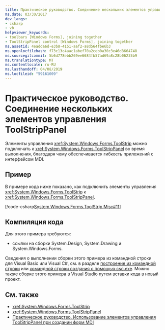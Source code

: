 ```yaml
---
title: Практическое руководство. Соединение нескольких элементов управления ToolStripPanel
ms.date: 03/30/2017
dev_langs:
- csharp
- vb
helpviewer_keywords:
- toolbars [Windows Forms], joining together
- ToolStripPanel control [Windows Forms], joining together
ms.assetid: 4eadda6d-e3b8-4151-aaf2-a8d564fbe6b3
ms.openlocfilehash: f73c13c4aac1abef70a2ceb0a30c3e46d8664748
ms.sourcegitcommit: 5b6d778ebb269ee6684fb57ad69a8c28b06235b9
ms.translationtype: MT
ms.contentlocale: ru-RU
ms.lasthandoff: 04/08/2019
ms.locfileid: "59161009"
---
```

# <a name="how-to-join-toolstrippanels"></a>Практическое руководство. Соединение нескольких элементов управления ToolStripPanel
Элементы управления <xref:System.Windows.Forms.ToolStrip> можно подключать к <xref:System.Windows.Forms.ToolStripPanel> во время выполнения, благодаря чему обеспечивается гибкость приложений с интерфейсом MDI.  
  
## <a name="example"></a>Пример  
 В примере кода ниже показано, как подключить элементы управления <xref:System.Windows.Forms.ToolStrip> к <xref:System.Windows.Forms.ToolStripPanel>.  
  
 [!code-csharp[System.Windows.Forms.ToolStrip.Misc#11](~/samples/snippets/csharp/VS_Snippets_Winforms/System.Windows.Forms.ToolStrip.Misc/CS/Program.cs#11)]
   
  
## <a name="compiling-the-code"></a>Компиляция кода  
 Для этого примера требуются:  
  
-   ссылки на сборки System.Design, System.Drawing и System.Windows.Forms.  
  
 Сведения о выполнении сборки этого примера из командной строки для Visual Basic или Visual C#, см. в разделе [построение из командной строки](../../../visual-basic/reference/command-line-compiler/building-from-the-command-line.md) или [командной строки создания с помощью csc.exe](../../../csharp/language-reference/compiler-options/command-line-building-with-csc-exe.md). Можно также сборке этого примера в Visual Studio путем вставки кода в новый проект.  
  
## <a name="see-also"></a>См. также

- <xref:System.Windows.Forms.ToolStrip>
- <xref:System.Windows.Forms.ToolStripPanel>
- [Практическое руководство. Использование элементов управления ToolStripPanel при создании форм MDI](how-to-use-toolstrippanels-for-mdi.md)

